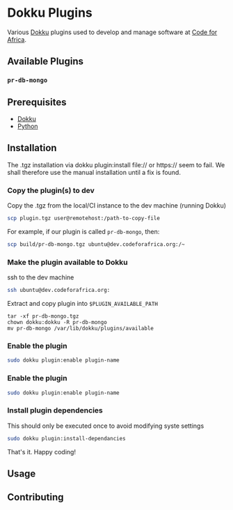# Dokku Plugins

Various [Dokku](https://dokku.com) plugins used to develop and manage software at [Code for Africa](https://codeforafrica.org).

## Available Plugins

### `pr-db-mongo`

## Prerequisites

- [Dokku](https://dokku.com/docs/development/plugin-triggers)
- [Python](https://www.python.org/downloads/)

## Installation

The .tgz installation via dokku plugin:install file://<path-to-tgz> or https://<path-to-tgz> seem to fail. We shall therefore use the manual installation until a fix is found.

### Copy the plugin(s) to dev

Copy the .tgz from the local/CI instance to the dev machine (running Dokku)

```bash
scp plugin.tgz user@remotehost:/path-to-copy-file
```

For example, if our plugin is called `pr-db-mongo`, then:

```bash
scp build/pr-db-mongo.tgz ubuntu@dev.codeforafrica.org:/~
```

### Make the plugin available to Dokku

ssh to the dev machine

```bash
ssh ubuntu@dev.codeforafrica.org:
```

Extract and copy plugin into `$PLUGIN_AVAILABLE_PATH`

```
tar -xf pr-db-mongo.tgz
chown dokku:dokku -R pr-db-mongo
mv pr-db-mongo /var/lib/dokku/plugins/available
```

### Enable the plugin

```bash
sudo dokku plugin:enable plugin-name
```

### Enable the plugin

```bash
sudo dokku plugin:enable plugin-name
```

### Install plugin dependencies

This should only be executed once to avoid modifying syste settings

```bash
sudo dokku plugin:install-dependancies
```

That's it. Happy coding!

## Usage

## Contributing
